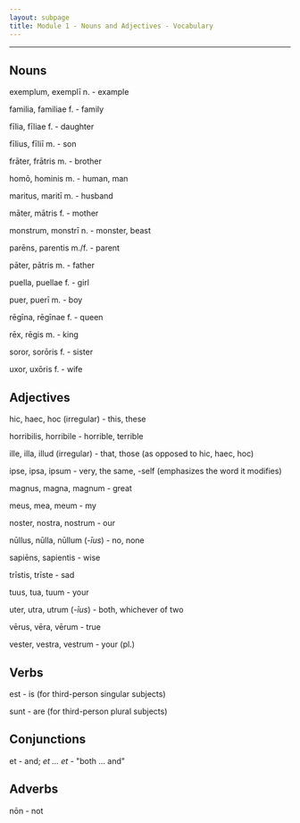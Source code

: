 ```yaml
---
layout: subpage
title: Module 1 - Nouns and Adjectives - Vocabulary
---
```


***

## Nouns

exemplum, exemplī n. - example

familia, familiae f. - family

fīlia, fīliae f. - daughter

fīlius, fīliī m. - son

frāter, frātris m. - brother

homō, hominis m. - human, man

maritus, maritī m. - husband

māter, mātris f. - mother

monstrum, monstrī n. - monster, beast

parēns, parentis m./f. - parent

pāter, pātris m. - father

puella, puellae f. - girl

puer, puerī m. - boy

rēgīna, rēgīnae f. - queen

rēx, rēgis m. - king

soror, sorōris f. - sister

uxor, uxōris f. - wife


## Adjectives

hic, haec, hoc (irregular) - this, these

horribilis, horribile - horrible, terrible

ille, illa, illud (irregular) - that, those (as opposed to hic, haec, hoc)

ipse, ipsa, ipsum - very, the same, -self (emphasizes the word it modifies)

magnus, magna, magnum - great

meus, mea, meum - my

noster, nostra, nostrum - our

nūllus, nūlla, nūllum (*-īus*) - no, none

sapiēns, sapientis - wise

trīstis, trīste - sad

tuus, tua, tuum - your

uter, utra, utrum (*-īus*) - both, whichever of two

vērus, vēra, vērum - true

vester, vestra, vestrum - your (pl.)


## Verbs

est - is (for third-person singular subjects)

sunt - are (for third-person plural subjects)


## Conjunctions

et - and; *et ... et* - "both ... and"

## Adverbs

nōn - not
